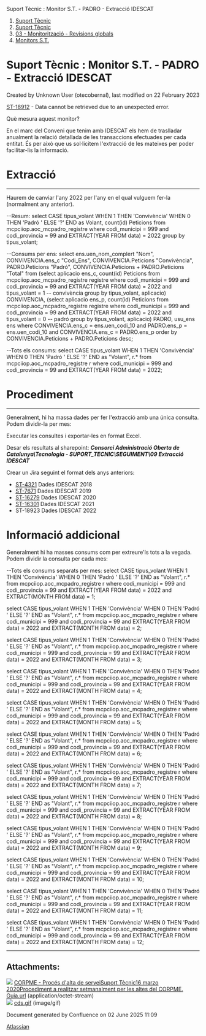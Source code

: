 Suport Tècnic : Monitor S.T. - PADRO - Extracció IDESCAT  

1.  [Suport Tècnic](index.md)
2.  [Suport Tècnic](13893782.md)
3.  [03 - Monitorització - Revisions globals](26313327.md)
4.  [Monitors S.T.](Monitors-S.T._41522177.md)

Suport Tècnic : Monitor S.T. - PADRO - Extracció IDESCAT
========================================================

Created by Unknown User (otecobernal), last modified on 22 February 2023

[ST-18912](https://contacte.aoc.cat/browse/ST-18912?src=confmacro) - Data cannot be retrieved due to an unexpected error.

Què mesura aquest monitor?

En el marc del Conveni que tenim amb IDESCAT els hem de traslladar anualment la relació detallada de les transaccions efectuades per cada entitat. És per això que us sol·licitem l'extracció de les mateixes per poder facilitar-lis la informació.

**Extracció**
=============

* * *

Haurem de canviar l'any 2022 per l'any en el qual vulguem fer-la (normalment any anterior).

  

\--Resum:
select CASE tipus\_volant
         WHEN 1 THEN
          'Convivència'
         WHEN 0 THEN
          'Padró '
         ELSE
          '?'
       END as Volant,
       count(id) Peticions
  from mcpciiop.aoc\_mcpadro\_registre
 where codi\_municipi = 999
   and codi\_provincia = 99
   and EXTRACT(YEAR FROM data) = 2022
 group by tipus\_volant;
 
--Consums per ens:
select ens.uen\_nom\_complert "Nom",
       CONVIVENCIA.ens\_c "Codi\_Ens",
       CONVIVENCIA.Peticions "Convivència",
       PADRO.Peticions "Padró",
       CONVIVENCIA.Peticions + PADRO.Peticions "Total"
  from (select aplicacio ens\_c, count(id) Peticions
          from mcpciiop.aoc\_mcpadro\_registre registre
         where codi\_municipi = 999
           and codi\_provincia = 99
           and EXTRACT(YEAR FROM data) = 2022
           and tipus\_volant = 1 -- convivència
         group by tipus\_volant, aplicacio) CONVIVENCIA,
       (select aplicacio ens\_p, count(id) Peticions
          from mcpciiop.aoc\_mcpadro\_registre registre
         where codi\_municipi = 999
           and codi\_provincia = 99
           and EXTRACT(YEAR FROM data) = 2022
           and tipus\_volant = 0 -- padró
         group by tipus\_volant, aplicacio) PADRO,
       usu\_ens ens
 where CONVIVENCIA.ens\_c = ens.uen\_codi\_10
   and PADRO.ens\_p = ens.uen\_codi\_10
   and CONVIVENCIA.ens\_c = PADRO.ens\_p
 order by CONVIVENCIA.Peticions + PADRO.Peticions desc;
 
--Tots els consums:
select CASE tipus\_volant
         WHEN 1 THEN
          'Convivència'
         WHEN 0 THEN
          'Padró '
         ELSE
          '?'
       END as "Volant",
       r.\*
  from mcpciiop.aoc\_mcpadro\_registre r
 where codi\_municipi = 999
   and codi\_provincia = 99
   and EXTRACT(YEAR FROM data) = 2022;

**Procediment**
===============

* * *

Generalment, hi ha massa dades per fer l'extracció amb una única consulta. Podem dividir-la per mes:

Executar les consultes i exportar-les en format Excel.

Desar els resultats al sharepoint: **_Consorci Administració Oberta de Catalunya\\Tecnologia - SUPORT\_TECNIC\\SEGUIMENT\\09 Extracció IDESCAT_**

Crear un Jira seguint el format dels anys anteriors:

*   [ST-4321](https://contacte.aoc.cat/browse/ST-4321) Dades IDESCAT 2018
*   [ST-7671](https://contacte.aoc.cat/browse/ST-7671) Dades IDESCAT 2019
*   [ST-16279](https://contacte.aoc.cat/browse/ST-16279) Dades IDESCAT 2020
*   [ST-16301](https://contacte.aoc.cat/browse/ST-16301) Dades IDESCAT 2021
*   ST-18923 Dades IDESCAT 2022

**Informació addicional**
=========================

Generalment hi ha masses consums com per extreure'ls tots a la vegada. Podem dividir la consulta per cada mes:

  

\--Tots els consums separats per mes:
select CASE tipus\_volant
         WHEN 1 THEN
          'Convivència'
         WHEN 0 THEN
          'Padró '
         ELSE
          '?'
       END as "Volant",
       r.\*
  from mcpciiop.aoc\_mcpadro\_registre r
 where codi\_municipi = 999
   and codi\_provincia = 99
   and EXTRACT(YEAR FROM data) = 2022
   and EXTRACT(MONTH FROM data) = 1;
   
   select CASE tipus\_volant
         WHEN 1 THEN
          'Convivència'
         WHEN 0 THEN
          'Padró '
         ELSE
          '?'
       END as "Volant",
       r.\*
  from mcpciiop.aoc\_mcpadro\_registre r
 where codi\_municipi = 999
   and codi\_provincia = 99
   and EXTRACT(YEAR FROM data) = 2022
   and EXTRACT(MONTH FROM data) = 2;
   
   select CASE tipus\_volant
         WHEN 1 THEN
          'Convivència'
         WHEN 0 THEN
          'Padró '
         ELSE
          '?'
       END as "Volant",
       r.\*
  from mcpciiop.aoc\_mcpadro\_registre r
 where codi\_municipi = 999
   and codi\_provincia = 99
   and EXTRACT(YEAR FROM data) = 2022
   and EXTRACT(MONTH FROM data) = 3;
   
   select CASE tipus\_volant
         WHEN 1 THEN
          'Convivència'
         WHEN 0 THEN
          'Padró '
         ELSE
          '?'
       END as "Volant",
       r.\*
  from mcpciiop.aoc\_mcpadro\_registre r
 where codi\_municipi = 999
   and codi\_provincia = 99
   and EXTRACT(YEAR FROM data) = 2022
   and EXTRACT(MONTH FROM data) = 4;
   
   select CASE tipus\_volant
         WHEN 1 THEN
          'Convivència'
         WHEN 0 THEN
          'Padró '
         ELSE
          '?'
       END as "Volant",
       r.\*
  from mcpciiop.aoc\_mcpadro\_registre r
 where codi\_municipi = 999
   and codi\_provincia = 99
   and EXTRACT(YEAR FROM data) = 2022
   and EXTRACT(MONTH FROM data) = 5;
   
   select CASE tipus\_volant
         WHEN 1 THEN
          'Convivència'
         WHEN 0 THEN
          'Padró '
         ELSE
          '?'
       END as "Volant",
       r.\*
  from mcpciiop.aoc\_mcpadro\_registre r
 where codi\_municipi = 999
   and codi\_provincia = 99
   and EXTRACT(YEAR FROM data) = 2022
   and EXTRACT(MONTH FROM data) = 6;
   
   select CASE tipus\_volant
         WHEN 1 THEN
          'Convivència'
         WHEN 0 THEN
          'Padró '
         ELSE
          '?'
       END as "Volant",
       r.\*
  from mcpciiop.aoc\_mcpadro\_registre r
 where codi\_municipi = 999
   and codi\_provincia = 99
   and EXTRACT(YEAR FROM data) = 2022
   and EXTRACT(MONTH FROM data) = 7;
   
   select CASE tipus\_volant
         WHEN 1 THEN
          'Convivència'
         WHEN 0 THEN
          'Padró '
         ELSE
          '?'
       END as "Volant",
       r.\*
  from mcpciiop.aoc\_mcpadro\_registre r
 where codi\_municipi = 999
   and codi\_provincia = 99
   and EXTRACT(YEAR FROM data) = 2022
   and EXTRACT(MONTH FROM data) = 8;
   
   select CASE tipus\_volant
         WHEN 1 THEN
          'Convivència'
         WHEN 0 THEN
          'Padró '
         ELSE
          '?'
       END as "Volant",
       r.\*
  from mcpciiop.aoc\_mcpadro\_registre r
 where codi\_municipi = 999
   and codi\_provincia = 99
   and EXTRACT(YEAR FROM data) = 2022
   and EXTRACT(MONTH FROM data) = 9;
   
   select CASE tipus\_volant
         WHEN 1 THEN
          'Convivència'
         WHEN 0 THEN
          'Padró '
         ELSE
          '?'
       END as "Volant",
       r.\*
  from mcpciiop.aoc\_mcpadro\_registre r
 where codi\_municipi = 999
   and codi\_provincia = 99
   and EXTRACT(YEAR FROM data) = 2022
   and EXTRACT(MONTH FROM data) = 10;
   
   select CASE tipus\_volant
         WHEN 1 THEN
          'Convivència'
         WHEN 0 THEN
          'Padró '
         ELSE
          '?'
       END as "Volant",
       r.\*
  from mcpciiop.aoc\_mcpadro\_registre r
 where codi\_municipi = 999
   and codi\_provincia = 99
   and EXTRACT(YEAR FROM data) = 2022
   and EXTRACT(MONTH FROM data) = 11;
   
   select CASE tipus\_volant
         WHEN 1 THEN
          'Convivència'
         WHEN 0 THEN
          'Padró '
         ELSE
          '?'
       END as "Volant",
       r.\*
  from mcpciiop.aoc\_mcpadro\_registre r
 where codi\_municipi = 999
   and codi\_provincia = 99
   and EXTRACT(YEAR FROM data) = 2022
   and EXTRACT(MONTH FROM data) = 12;

* * *

  

  

Attachments:
------------

![](images/icons/bullet_blue.gif) [CORPME - Procés d'alta de serveiSuport Tècnic16 marzo 2020Procediment a realitzar setmanalment per les altes del CORPME. Guia.url](attachments/81855505/81855506.url) (application/octet-stream)  
![](images/icons/bullet_blue.gif) [cds.gif](attachments/81855505/81855507.gif) (image/gif)  

Document generated by Confluence on 02 June 2025 11:09

[Atlassian](http://www.atlassian.com/)